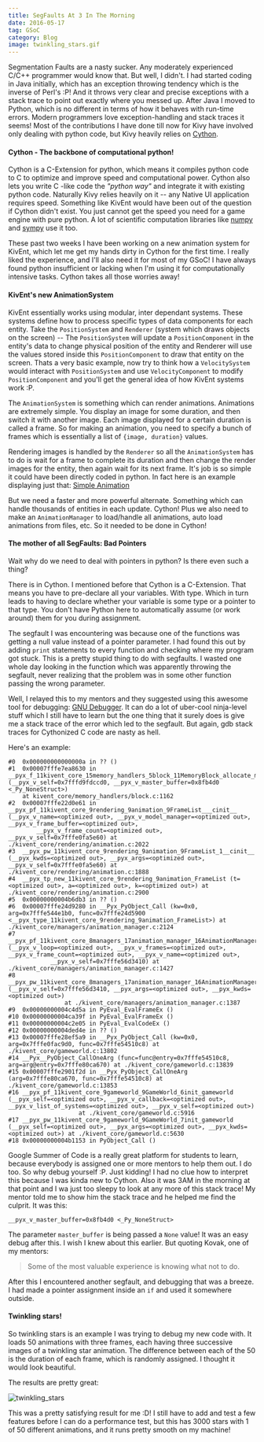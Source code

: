 ```yaml
---
title: SegFaults At 3 In The Morning
date: 2016-05-17
tag: GSoC
category: Blog
image: twinkling_stars.gif
---
```


Segmentation Faults are a nasty sucker. Any moderately experienced C/C++ programmer would know that. 
But well, I didn't.
I had started coding in Java initially, which has an exception throwing tendency
which is the inverse of Perl's :P!
And it throws very clear and precise exceptions with a stack trace to point out exactly where you messed up.
After Java I moved to Python, which is no different in terms of how it behaves with run-time errors. 
Modern programmers love exception-handling and stack traces it seems! Most of the contributions I have
done till now for Kivy have involved only dealing with python code,
but Kivy heavily relies on [Cython](http://cython.org/).

#### Cython - The backbone of computational python!

Cython is a C-Extension for python, which means it compiles python code to 
C to optimize and improve speed and computational power.
Cython also lets you write C -like code the *"python way"* and integrate it with existing python code.
Naturally Kivy relies heavily on it -- any Native UI application requires speed.
Something like KivEnt would have been out of the question if Cython didn't exist. 
You just cannot get the speed you need for a game engine with pure python.
A lot of scientific computation libraries like [numpy](http://numpy.org) and [sympy](http://sympy.org)
use it too.

These past two weeks I have been working on a new animation system for KivEnt, 
which let me get my hands dirty in Cython for the first time. I really liked the experience, 
and I'll also need it for most of my GSoC! I have always found python insufficient or lacking 
when I'm using it for computationally intensive tasks. Cython takes all those worries away!

#### KivEnt's new AnimationSystem

KivEnt essentially works using modular, inter dependant systems. These systems define how to process specific 
types of data components for each entity. Take the `PositionSystem` and `Renderer` 
(system which draws objects on the screen) -- The `PositionSystem` will update a `PositionComponent` 
in the entity's data to change physical position of the 
entity and Renderer will use the values stored inside this `PositionComponent` 
to draw that entity on the screen. Thats a very basic example, now try to think how a `VelocitySystem` 
would interact with `PositionSystem` and use `VelocityComponent` to modify `PositionComponent` 
and you'll get the general idea of how KivEnt systems work :P.

The `AnimationSystem` is something which can render animations. Animations are extremely simple. 
You display an image for some duration, and then switch it with another image. Each image displayed for
a certain duration is called a frame. So for making an animation, you need to specify a bunch of frames which
is essentially a list of `{image, duration}` values.

Rendering images is handled by the `Renderer` so all the `AnimationSystem` has to do is wait 
for a frame to complete its duration and then change the render images for the entity, 
then again wait for its next frame. 
It's job is so simple it could have been directly coded in python. 
In fact here is an example displaying just that: 
[Simple Animation](https://github.com/kivy/kivent/tree/2.2-dev/examples/8_simple_animation)

But we need a faster and more powerful alternate.
Something which can handle thousands of entities in each update.
Cython!
Plus we also need to make an `AnimationManager` to load/handle all animations, auto load animations from
files, etc. So it needed to be done in Cython!

#### The mother of all SegFaults: Bad Pointers

Wait why do we need to deal with pointers in python? Is there even such a thing?

There is in Cython. I mentioned before that Cython is a C-Extension.
That means you have to pre-declare all your variables. With type. 
Which in turn leads to having to declare whether your variable is some type or a pointer to that 
type. You don't have Python here to automatically assume (or work around) them for you during assignment.

The segfault I was encountering was because one of the functions was getting a null value 
instead of a pointer parameter. I had found this out by adding `print` statements to every function 
and checking where my program got stuck. This is a pretty stupid thing to do with segfaults. 
I wasted one whole day looking in the function which was apparently throwing the segfault, 
never realizing that the problem was in some other function passing the wrong parameter.

Well, I relayed this to my mentors and they suggested using this awesome tool for debugging:
[GNU Debugger](https://www.gnu.org/software/gdb/). It can do a lot of uber-cool ninja-level stuff
which I still have to learn but the one thing that it surely does is give me a stack trace of the error
which led to the segfault. But again, gdb stack traces for Cythonized C code are nasty as hell. 

Here's an example:

```
#0  0x000000000000000a in ?? ()
#1  0x00007fffe7ea8630 in __pyx_f_11kivent_core_15memory_handlers_5block_11MemoryBlock_allocate_memory_with_buffer (__pyx_v_self=0x7fffd9fdccd0, __pyx_v_master_buffer=0x8fb4d0 <_Py_NoneStruct>)
    at kivent_core/memory_handlers/block.c:1162
#2  0x00007fffe22d0e61 in __pyx_pf_11kivent_core_9rendering_9animation_9FrameList___cinit__ (__pyx_v_name=<optimized out>, __pyx_v_model_manager=<optimized out>, __pyx_v_frame_buffer=<optimized out>, 
        __pyx_v_frame_count=<optimized out>, __pyx_v_self=0x7fffe0fa5e60) at ./kivent_core/rendering/animation.c:2022
#3  __pyx_pw_11kivent_core_9rendering_9animation_9FrameList_1__cinit__ (__pyx_kwds=<optimized out>, __pyx_args=<optimized out>, __pyx_v_self=0x7fffe0fa5e60) at ./kivent_core/rendering/animation.c:1888
#4  __pyx_tp_new_11kivent_core_9rendering_9animation_FrameList (t=<optimized out>, a=<optimized out>, k=<optimized out>) at ./kivent_core/rendering/animation.c:2900
#5  0x00000000004b6db3 in ?? ()
#6  0x00007fffe24d9280 in __Pyx_PyObject_Call (kw=0x0, arg=0x7fffe544e1b0, func=0x7fffe24d5900 <__pyx_type_11kivent_core_9rendering_9animation_FrameList>) at ./kivent_core/managers/animation_manager.c:2124
#7  __pyx_pf_11kivent_core_8managers_17animation_manager_16AnimationManager_4load_animation (__pyx_v_loop=<optimized out>, __pyx_v_frames=<optimized out>, __pyx_v_frame_count=<optimized out>, __pyx_v_name=<optimized out>, 
            __pyx_v_self=0x7fffe56d3410) at ./kivent_core/managers/animation_manager.c:1427
#8  __pyx_pw_11kivent_core_8managers_17animation_manager_16AnimationManager_5load_animation (__pyx_v_self=0x7fffe56d3410, __pyx_args=<optimized out>, __pyx_kwds=<optimized out>)
                at ./kivent_core/managers/animation_manager.c:1387
#9  0x00000000004c4d5a in PyEval_EvalFrameEx ()
#10 0x00000000004ca39f in PyEval_EvalFrameEx ()
#11 0x00000000004c2e05 in PyEval_EvalCodeEx ()
#12 0x00000000004ded4e in ?? ()
#13 0x00007fffe28ef5a9 in __Pyx_PyObject_Call (kw=0x0, arg=0x7fffe0fac9d0, func=0x7fffe54510c8) at ./kivent_core/gameworld.c:13802
#14 __Pyx__PyObject_CallOneArg (func=func@entry=0x7fffe54510c8, arg=arg@entry=0x7fffe80ca670) at ./kivent_core/gameworld.c:13839
#15 0x00007fffe2901f2d in __Pyx_PyObject_CallOneArg (arg=0x7fffe80ca670, func=0x7fffe54510c8) at ./kivent_core/gameworld.c:13853
#16 __pyx_pf_11kivent_core_9gameworld_9GameWorld_6init_gameworld (__pyx_self=<optimized out>, __pyx_v_callback=<optimized out>, __pyx_v_list_of_systems=<optimized out>, __pyx_v_self=<optimized out>)
                    at ./kivent_core/gameworld.c:5916
#17 __pyx_pw_11kivent_core_9gameworld_9GameWorld_7init_gameworld (__pyx_self=<optimized out>, __pyx_args=<optimized out>, __pyx_kwds=<optimized out>) at ./kivent_core/gameworld.c:5630
#18 0x00000000004b1153 in PyObject_Call ()
```

Google Summer of Code is a really great platform for students to learn, because everybody
is assigned one or more mentors to help them out. I do too. So why debug yourself :P.
Just kidding! I had no clue how to interpret this because I was kinda new to Cython. Also it was 3AM in the
morning at that point and I wa just too sleepy to look at any more of this stack trace!
My mentor told me to show him the stack trace and he helped me find the culprit. It was this:

```
__pyx_v_master_buffer=0x8fb4d0 <_Py_NoneStruct>
```

The parameter `master_buffer` is being passed a `None` value! It was an easy debug after this.
I wish I knew about this earlier. But quoting Kovak, one of my mentors:

> Some of the most valuable experience is knowing what not to do.

After this I encountered another segfault, and debugging that was a breeze. I had made a pointer 
assignment inside an `if` and used it somewhere outside.

#### Twinkling stars!

So twinkling stars is an example I was trying to debug my new code with. It loads 50 animations
with three frames, each having three successive images of a twinkling star animation. The difference between
each of the 50 is the duration of each frame, which is randomly assigned. I thought it would look beautiful.

The results are pretty great:

![twinkling_stars](/images/twinkling_stars.gif)

This was a pretty satisfying result for me :D! I still have to add and test a few features before I can do
a performance test, but this has 3000 stars with 1 of 50 different animations, and it runs pretty
smooth on my machine!
